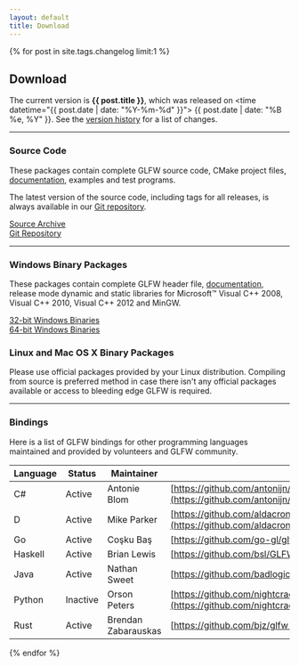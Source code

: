 ```yaml
---
layout: default
title: Download
---
```


{% for post in site.tags.changelog limit:1 %}

## Download

The current version is **{{ post.title }}**, which was released on
<time datetime="{{ post.date | date: "%Y-%m-%d" }}">
{{ post.date | date: "%B %e, %Y" }}</time>.
See the [version history](changelog.html) for a list of changes.

---
### Source Code
<div class="pure-g-r">
<div class="pure-u-2-3">
<p>
These packages contain complete GLFW source code, CMake project files,
<a href="documentation.html">documentation</a>, examples and test programs.
</p>
<p>
The latest version of the source code, including tags for all releases,
 is always available in our <a href="https://github.com/glfw/glfw">Git repository</a>.
</p>
</div>
<div class="pure-u-1-3">
<a href="http://sourceforge.net/projects/glfw/files/glfw/{{ post.title }}/glfw-{{ post.title }}.zip/download">
<div class="button">Source Archive</div>
</a>
<a href="https://github.com/glfw/glfw">
<div class="button">Git Repository</div>
</a>
</div>
</div>

---
### Windows Binary Packages
<div class="pure-g-r">
<div class="pure-u-2-3">
<p>
These packages contain complete GLFW header file,
 <a href="documentation.html">documentation</a>,
 release mode dynamic and static libraries for Microsoft&trade; Visual C++
 2008, Visual C++ 2010, Visual C++ 2012 and MinGW.
</p>
</div>
<div class="pure-u-1-3">
<a href="http://sourceforge.net/projects/glfw/files/glfw/{{ post.title }}/glfw-{{ post.title }}.bin.WIN32.zip/download">
<div class="button">32-bit Windows Binaries</div>
</a>
<a href="http://sourceforge.net/projects/glfw/files/glfw/{{ post.title }}/glfw-{{ post.title }}.bin.WIN64.zip/download">
<div class="button">64-bit Windows Binaries</div>
</a>
</div>
</div>

### Linux and Mac OS X Binary Packages
Please use official packages provided by your Linux distribution.
Compiling from source is preferred method in case there isn't any
official packages available or access to bleeding edge GLFW is required.

---
### Bindings
Here is a list of GLFW bindings for other programming languages 
maintained and provided by volunteers and GLFW community.

| Language | Status   | Maintainer          | Project Page |
| -------- | -------- | ------------------- | ------------ |
| C#       | Active   | Antonie Blom        | [https://github.com/antonijn/Pencil.Gaming](https://github.com/antonijn/Pencil.Gaming) |
| D        | Active   | Mike Parker         | [https://github.com/aldacron/Derelict3/tree/master/import/derelict/glfw3](https://github.com/aldacron/Derelict3/tree/master/import/derelict/glfw3) |
| Go       | Active   | Coşku Baş           | [https://github.com/go-gl/glfw3](https://github.com/go-gl/glfw3) |
| Haskell  | Active   | Brian Lewis         | [https://github.com/bsl/GLFW-b](https://github.com/bsl/GLFW-b) |
| Java     | Active   | Nathan Sweet        | [https://github.com/badlogic/jglfw](https://github.com/badlogic/jglfw) |
| Python   | Inactive | Orson Peters        | [https://github.com/nightcracker/pyglfw](https://github.com/nightcracker/pyglfw) |
| Rust     | Active   | Brendan Zabarauskas | [https://github.com/bjz/glfw-rs](https://github.com/bjz/glfw-rs) |

{% endfor %}
